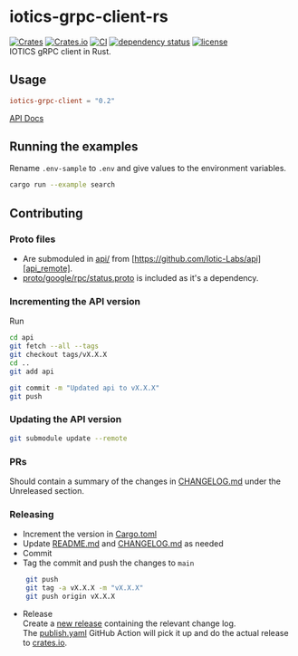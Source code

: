 # iotics-grpc-client-rs

[![Crates][crates_badge]][crates]
[![Crates.io][crates_installs_badge]][crates]
[![CI][ci_badge]][ci]
[![dependency status][dependencies_badge]][dependencies]
[![license][license_badge]][license]\
IOTICS gRPC client in Rust.

## Usage

```toml
iotics-grpc-client = "0.2"
```

[API Docs][api_docs]

## Running the examples

Rename `.env-sample` to `.env` and give values to the environment variables.

```bash
cargo run --example search
```

## Contributing

### Proto files

- Are submoduled in [api/](api/) from [https://github.com/Iotic-Labs/api][api_remote].
- [proto/google/rpc/status.proto][google_proto_local] is included as it's a dependency.

### Incrementing the API version

Run

```bash
cd api
git fetch --all --tags
git checkout tags/vX.X.X
cd ..
git add api

git commit -m "Updated api to vX.X.X"
git push
```

### Updating the API version

```bash
git submodule update --remote
```

### PRs

Should contain a summary of the changes in [CHANGELOG.md](README.md) under the Unreleased section.

### Releasing

- Increment the version in [Cargo.toml][cargo_version]
- Update [README.md](README.md) and [CHANGELOG.md](CHANGELOG.md) as needed
- Commit
- Tag the commit and push the changes to `main`

```bash
    git push
    git tag -a vX.X.X -m "vX.X.X"
    git push origin vX.X.X
```

- Release\
  Create a [new release][releases] containing the relevant change log.\
  The [publish.yaml][publish_action] GitHub Action will pick it up and do the actual release to [crates.io][crates].

[crates_badge]: https://img.shields.io/crates/v/iotics-grpc-client.svg
[crates]: https://crates.io/crates/iotics-grpc-client
[crates_installs_badge]: https://img.shields.io/crates/d/iotics-grpc-client?label=cargo%20installs
[ci_badge]: https://github.com/Iotic-Labs/iotics-grpc-client-rs/workflows/CI/badge.svg?branch=main
[ci]: https://github.com/Iotic-Labs/iotics-grpc-client-rs/actions
[dependencies_badge]: https://deps.rs/repo/github/Iotic-Labs/iotics-grpc-client-rs/status.svg?style=flat-square
[dependencies]: https://deps.rs/repo/github/Iotic-Labs/iotics-grpc-client-rs
[license_badge]: https://img.shields.io/crates/l/iotics-grpc-client.svg
[license]: https://github.com/Iotic-Labs/iotics-grpc-client-rs/blob/main/LICENSE
[api_docs]: https://docs.rs/iotics-grpc-client/latest
[api_remote]: https://github.com/Iotic-Labs/api
[google_proto_local]: proto/google/rpc/status.proto
[cargo_version]: https://github.com/Iotic-Labs/iotics-grpc-client-rs/blob/main/Cargo.toml#L3
[releases]: https://github.com/Iotic-Labs/iotics-grpc-client-rs/releases
[publish_action]: https://github.com/Iotic-Labs/iotics-grpc-client-rs/actions/workflows/security-audit.yml

